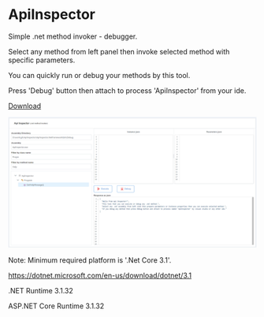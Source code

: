 # ApiInspector
Simple .net method invoker - debugger.

Select any method from left panel
then invoke selected method with specific parameters.

You can quickly run or debug your methods by this tool.

Press 'Debug' button then attach to process 'ApiInspector' from your ide.

<a id="raw-url" href="https://github.com/beyaz/ApiInspector/releases/download/LatestVersion/ApiInspector.zip">Download</a>

![Screenshot](Screenshot.png)

Note: Minimum required platform is '.Net Core 3.1'.

https://dotnet.microsoft.com/en-us/download/dotnet/3.1

.NET Runtime 3.1.32

ASP.NET Core Runtime 3.1.32